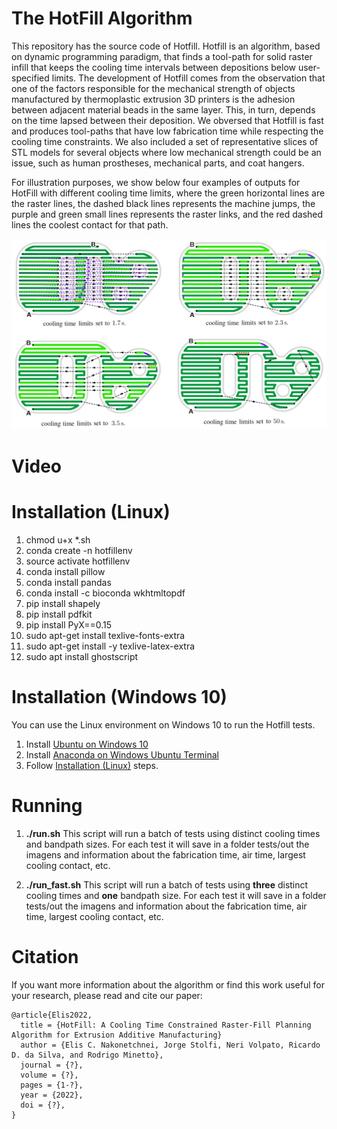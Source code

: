 # The HotFill Algorithm

This repository has the source code of Hotfill. Hotfill is an algorithm, based on dynamic programming paradigm, that finds a tool-path for solid raster infill that keeps the cooling time intervals between depositions below user-specified limits. The development of Hotfill comes from the observation that one of the factors responsible for the mechanical strength of objects manufactured by thermoplastic extrusion 3D printers is the adhesion between adjacent material beads in the same layer. This, in turn, depends on the time lapsed between their deposition. We obversed that Hotfill is fast and produces tool-paths that have low fabrication time while respecting the cooling time constraints. We also included a set of representative slices of STL models for several objects where low mechanical strength could be an issue, such as human prostheses, mechanical parts, and coat hangers. 

For illustration purposes, we show below four examples of outputs for HotFill with different cooling time limits, where the green horizontal lines are the raster lines, the dashed black lines represents the machine jumps, the purple and green small lines represents the raster links, and the red dashed lines the coolest contact for that path.

![](https://github.com/ecassiana/hotfill/blob/main/hotfillfig.jpg)

# Video

# Installation (Linux)

01) chmod u+x *.sh
02) conda create -n hotfillenv
03) source activate hotfillenv
04) conda install pillow
05) conda install pandas
06) conda install -c bioconda wkhtmltopdf
07) pip install shapely
08) pip install pdfkit
09) pip install PyX==0.15
10) sudo apt-get install texlive-fonts-extra
11) sudo apt-get install -y texlive-latex-extra
12) sudo apt install ghostscript

# Installation (Windows 10)
You can use the Linux environment on Windows 10 to run the Hotfill tests. 
01) Install [Ubuntu on Windows 10](https://ubuntu.com/tutorials/ubuntu-on-windows#1-overview)
02) Install [Anaconda on Windows Ubuntu Terminal](https://gist.github.com/kauffmanes/5e74916617f9993bc3479f401dfec7da)
03) Follow [Installation (Linux)](https://github.com/ecassiana/hotfill#installation-linux) steps.

# Running
01) **./run.sh**
This script will run a batch of tests using distinct cooling times and bandpath sizes.
For each test it will save in a folder tests/out the imagens and information about
the fabrication time, air time, largest cooling contact, etc.

02) **./run_fast.sh**
This script will run a batch of tests using **three** distinct cooling times and **one** bandpath size.
For each test it will save in a folder tests/out the imagens and information about
the fabrication time, air time, largest cooling contact, etc.

# Citation

If you want more information about the algorithm or find this work useful for your research, please read and cite our paper:

```
@article{Elis2022,
  title = {HotFill: A Cooling Time Constrained Raster-Fill Planning Algorithm for Extrusion Additive Manufacturing}
  author = {Elis C. Nakonetchnei, Jorge Stolfi, Neri Volpato, Ricardo D. da Silva, and Rodrigo Minetto},
  journal = {?},
  volume = {?},
  pages = {1-?},
  year = {2022},
  doi = {?},
}
